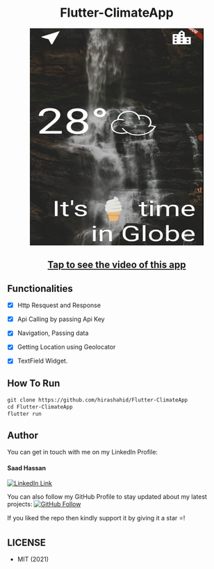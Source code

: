<h1 align="center">Flutter-ClimateApp</h1>
<a href="#">
  <div align="center" >
    <img src="ss.png" width='400' height = '500'/>
  </div>
</a>

## <h2 align = "center"> [Tap to see the video of this app](https://hirashahid.thecloudsoft.com/flutter-climateapp/)</h2>

## Functionalities
- [x] Http Resquest and Response
- [x] Api Calling by passing Api Key
- [x] Navigation, Passing data
- [x] Getting Location using Geolocator
- [x] TextField Widget.


## How To Run
```
git clone https://github.com/hirashahid/Flutter-ClimateApp
cd Flutter-ClimateApp
flutter run
```

## Author
You can get in touch with me on my LinkedIn Profile:

#### Saad Hassan
[![LinkedIn Link](https://img.shields.io/badge/Connect-thehirashahid-blue.svg?logo=linkedin&longCache=true&style=social&label=Connect
)](https://www.linkedin.com/in/thehirashahid)

You can also follow my GitHub Profile to stay updated about my latest projects: [![GitHub Follow](https://img.shields.io/badge/Connect-hirashahid-blue.svg?logo=Github&longCache=true&style=social&label=Follow)](https://github.com/hirashahid)

If you liked the repo then kindly support it by giving it a star ⭐!

## LICENSE
- MIT (2021)
